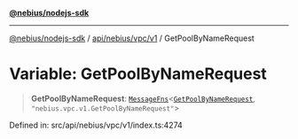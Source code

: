 [**@nebius/nodejs-sdk**](../../../../../README.md)

***

[@nebius/nodejs-sdk](../../../../../README.md) / [api/nebius/vpc/v1](../README.md) / GetPoolByNameRequest

# Variable: GetPoolByNameRequest

> **GetPoolByNameRequest**: [`MessageFns`](../../../../../runtime/protos/core/interfaces/MessageFns.md)\<[`GetPoolByNameRequest`](../interfaces/GetPoolByNameRequest.md), `"nebius.vpc.v1.GetPoolByNameRequest"`\>

Defined in: src/api/nebius/vpc/v1/index.ts:4274
